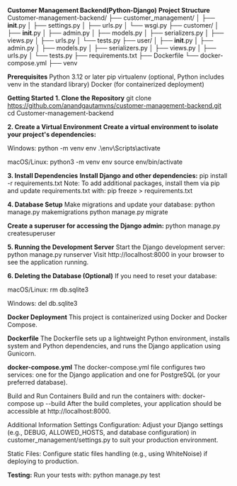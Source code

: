 **Customer Management Backend(Python-Django)**
**Project Structure**
Customer-management-backend/
├── customer_management/
│   ├── __init__.py
│   ├── settings.py
│   ├── urls.py
│   └── wsgi.py
├── customer/
│   ├── __init__.py
│   ├── admin.py
│   ├── models.py
│   ├── serializers.py
│   ├── views.py
│   ├── urls.py
│   └── tests.py
├── user/
│   ├── __init__.py
│   ├── admin.py
│   ├── models.py
│   ├── serializers.py
│   ├── views.py
│   ├── urls.py
│   └── tests.py
├── requirements.txt
├── Dockerfile
└── docker-compose.yml
├── venv

**Prerequisites**
  Python 3.12 or later
  pip
  virtualenv (optional, Python includes venv in the standard library)
  Docker (for containerized deployment)

**Getting Started**
**1. Clone the Repository**
  git clone https://github.com/anandgautamvns/customer-management-backend.git
  cd Customer-management-backend

**2. Create a Virtual Environment**
  **Create a virtual environment to isolate your project's dependencies:**

Windows:
  python -m venv env
  .\env\Scripts\activate

macOS/Linux:
  python3 -m venv env
  source env/bin/activate

**3. Install Dependencies**
**Install Django and other dependencies:**
  pip install -r requirements.txt
  Note: To add additional packages, install them via pip and update requirements.txt with:
  pip freeze > requirements.txt

**4. Database Setup**
  Make migrations and update your database:
  python manage.py makemigrations
  python manage.py migrate

  **Create a superuser for accessing the Django admin:**
    python manage.py createsuperuser

**5. Running the Development Server**
  Start the Django development server:
  python manage.py runserver
  Visit http://localhost:8000 in your browser to see the application running.

**6. Deleting the Database (Optional)**
If you need to reset your database:

  macOS/Linux:
  rm db.sqlite3

  Windows:
  del db.sqlite3

**Docker Deployment**
This project is containerized using Docker and Docker Compose.

**Dockerfile**
The Dockerfile sets up a lightweight Python environment, installs system and Python dependencies, and runs the Django application using Gunicorn.

**docker-compose.yml**
The docker-compose.yml file configures two services: one for the Django application and one for PostgreSQL (or your preferred database).

Build and Run Containers
Build and run the containers with:
  docker-compose up --build
  After the build completes, your application should be accessible at http://localhost:8000.

Additional Information
Settings Configuration:
Adjust your Django settings (e.g., DEBUG, ALLOWED_HOSTS, and database configuration) in customer_management/settings.py to suit your production environment.

Static Files:
Configure static files handling (e.g., using WhiteNoise) if deploying to production.

**Testing:**
  Run your tests with:
  python manage.py test

